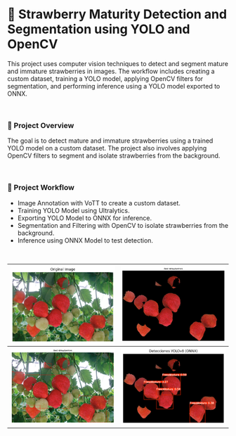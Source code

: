# 🍓 Strawberry Maturity Detection and Segmentation using YOLO and OpenCV
This project uses computer vision techniques to detect and segment mature and immature strawberries in images. The workflow includes creating a custom dataset, training a YOLO model, applying OpenCV filters for segmentation, and performing inference using a YOLO model exported to ONNX.

<br>

### 📸 Project Overview
The goal is to detect mature and immature strawberries using a trained YOLO model on a custom dataset. The project also involves applying OpenCV filters to segment and isolate strawberries from the background.

<br>

### 🚀 Project Workflow
- Image Annotation with VoTT to create a custom dataset.
- Training YOLO Model using Ultralytics.
- Exporting YOLO Model to ONNX for inference.
- Segmentation and Filtering with OpenCV to isolate strawberries from the background.
- Inference using ONNX Model to test detection.

<br>

| ![Image 1](https://github.com/RicardoRobledo/OpenCVYolo-StrawberriesDetectorWithFilters/blob/main/1.png) | ![Image 2](https://github.com/RicardoRobledo/OpenCVYolo-StrawberriesDetectorWithFilters/blob/main/2.png) |
|:-----------------------------:|:-----------------------------:|
| ![Image 3](https://github.com/RicardoRobledo/OpenCVYolo-StrawberriesDetectorWithFilters/blob/main/3.png) | ![Image 4](https://github.com/RicardoRobledo/OpenCVYolo-StrawberriesDetectorWithFilters/blob/main/4.png) |

